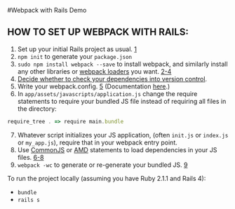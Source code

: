 #Webpack with Rails Demo

## HOW TO SET UP WEBPACK WITH RAILS:
1. Set up your initial Rails project as usual.  [1][1]
2. `npm init` to generate your `package.json`
3. `sudo npm install webpack --save` to install webpack, and similarly install
any other libraries or [webpack loaders][webpack-loaders] you want.  [2-4][2-4]
4. [Decide whether to check your dependencies into version control][commit-modules].
5. Write your webpack.config.  [5][5] (Documentation [here][webpack-config-docs].)
6. In `app/assets/javascripts/application.js` change the require statements to
require your bundled JS file instead of requiring all files in the directory:
```javascript
require_tree . => require main.bundle
```
7. Whatever script initializes your JS application, (often `init.js` or
`index.js` or `my_app.js`), require that in your webpack entry point.
8. Use [CommonJS][common-js] or [AMD][amd] statements to load dependencies in
your JS files.  [6-8][6-8]
9. `webpack -wc` to generate or re-generate your bundled JS.  [9][9]

To run the project locally (assuming you have Ruby 2.1.1 and Rails 4):
 * `bundle`
 * `rails s`

[1]: https://github.com/flarnie/webpack_bower_demo/commit/e237d090e55d53de7c9e54db77235b030035f895
[webpack-loaders]: http://webpack.github.io/docs/using-loaders.html
[2-4]: https://github.com/flarnie/webpack_bower_demo/commit/f64534a20278078394b2bfbe3fd4be5b18a54524
[commit-modules]: http://addyosmani.com/blog/checking-in-front-end-dependencies/
[5]: https://github.com/flarnie/webpack_bower_demo/commit/8c0ce125dc1b620533907c3ea6b14b0bdb9f4ed1
[webpack-config-docs]: http://webpack.github.io/docs/configuration.html
[common-js]: http://wiki.commonjs.org/wiki/Modules/1.1.1
[amd]: https://github.com/amdjs/amdjs-api
[6-8]: https://github.com/flarnie/webpack_bower_demo/commit/6e6e8dbd84ed013b2b97c63474665990891cc4d4
[9]: https://github.com/flarnie/webpack_bower_demo/commit/c275c253f5676d92f92dc358028b838033773f72
